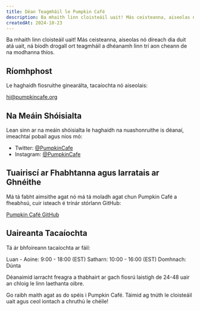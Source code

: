 ```yaml
---
title: Déan Teagmháil le Pumpkin Café
description: Ba mhaith linn cloisteáil uait! Más ceisteanna, aiseolas nó díreach dia duit atá uait, ná bíodh drogall ort teagmháil a dhéanamh linn trí aon cheann de na modhanna thíos.
createdAt: 2024-10-23
---
```


Ba mhaith linn cloisteáil uait! Más ceisteanna, aiseolas nó díreach dia duit atá uait, ná bíodh drogall ort teagmháil a dhéanamh linn trí aon cheann de na modhanna thíos.

## Ríomhphost

Le haghaidh fiosruithe ginearálta, tacaíochta nó aiseolais:

[hi@pumpkincafe.org](mailto:hi@pumpkincafe.org)

## Na Meáin Shóisialta

Lean sinn ar na meáin shóisialta le haghaidh na nuashonruithe is déanaí, imeachtaí pobail agus níos mó:

- Twitter: [@PumpkinCafe](https://twitter.com/pumpkin-cafe)
- Instagram: [@PumpkinCafe](https://instagram.com/pumpkin-cafe)

## Tuairiscí ar Fhabhtanna agus Iarratais ar Ghnéithe

Má tá fabht aimsithe agat nó má tá moladh agat chun Pumpkin Café a fheabhsú, cuir isteach é trínár stórlann GitHub:

[Pumpkin Café GitHub](https://github.com/ZissyW/pumpkin-cafe)

## Uaireanta Tacaíochta

Tá ár bhfoireann tacaíochta ar fáil:

Luan - Aoine: 9:00 - 18:00 (EST)
Satharn: 10:00 - 16:00 (EST)
Domhnach: Dúnta

Déanaimid iarracht freagra a thabhairt ar gach fiosrú laistigh de 24-48 uair an chloig le linn laethanta oibre.

Go raibh maith agat as do spéis i Pumpkin Café. Táimid ag tnúth le cloisteáil uait agus ceol iontach a chruthú le chéile! 